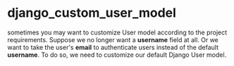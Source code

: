 # django_custom_user_model

sometimes you may  want to customize User model according to the project requirements. Suppose we no longer want a **username** field at all. Or we want to take the user's **email** to authenticate users instead of the default **username**. To do so, we need to customize our default Django User model.
